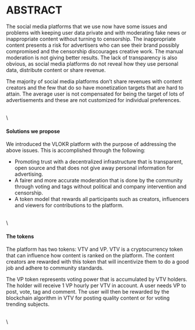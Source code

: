 # ABSTRACT

The social media platforms that we use now have some issues and problems with keeping user data private and with moderating fake news or inappropriate content without turning to censorship. The inappropriate content presents a risk for advertisers who can see their brand possibly compromised and the censorship discourages creative work. The manual moderation is not giving better results. The lack of transparency is also obvious, as social media platforms do not reveal how they use personal data, distribute content or share revenue.

The majority of social media platforms don’t share revenues with content creators and the few that do so have monetization targets that are hard to attain. The average user is not compensated for being the target of lots of advertisements and these are not customized for individual preferences.

\
\


#### **Solutions we propose**

We introduced the VLOKR platform with the purpose of addressing the above issues. This is accomplished through the following:

* Promoting trust with a decentralized infrastructure that is transparent, open source and that does not give away personal information for advertising.
* A fairer and more accurate moderation that is done by the community through voting and tags without political and company intervention and censorship.
* A token model that rewards all participants such as creators, influencers and viewers for contributions to the platform.

\
\


#### **The tokens**

The platform has two tokens: VTV and VP. VTV is a cryptocurrency token that can influence how content is ranked on the platform. The content creators are rewarded with this token that will incentivize them to do a good job and adhere to community standards.

The VP token represents voting power that is accumulated by VTV holders. The holder will receive 1 VP hourly per VTV in account. A user needs VP to post, vote, tag and comment. The user will then be rewarded by the blockchain algorithm in VTV for posting quality content or for voting trending subjects.

\
\
